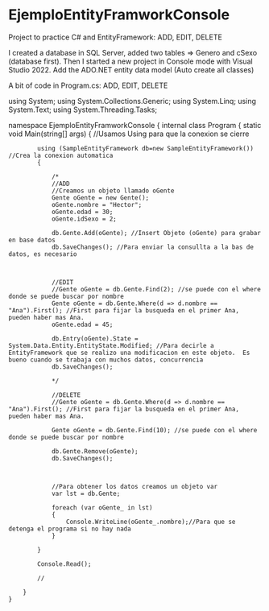# EjemploEntityFramworkConsole
Project to practice C# and EntityFramework: ADD, EDIT, DELETE

I created a database in SQL Server, added two tables => Genero and cSexo (database first).
Then I started a new project in Console mode with Visual Studio 2022. Add the ADO.NET entity data model (Auto create all classes)

A bit of code in Program.cs: ADD, EDIT, DELETE

using System;
using System.Collections.Generic;
using System.Linq;
using System.Text;
using System.Threading.Tasks;

namespace EjemploEntityFramworkConsole
{
    internal class Program
    {
        static void Main(string[] args)
        {
            //Usamos Using para que la conexion se cierre

            using (SampleEntityFramework db=new SampleEntityFramework()) //Crea la conexion automatica
            {

                /*
                //ADD
                //Creamos un objeto llamado oGente
                Gente oGente = new Gente();
                oGente.nombre = "Hector";
                oGente.edad = 30;
                oGente.idSexo = 2;

                db.Gente.Add(oGente); //Insert Objeto (oGente) para grabar en base datos
                db.SaveChanges(); //Para enviar la consullta a la bas de datos, es necesario



                //EDIT
                //Gente oGente = db.Gente.Find(2); //se puede con el where donde se puede buscar por nombre
                Gente oGente = db.Gente.Where(d => d.nombre == "Ana").First(); //First para fijar la busqueda en el primer Ana, pueden haber mas Ana.
                oGente.edad = 45;

                db.Entry(oGente).State = System.Data.Entity.EntityState.Modified; //Para decirle a EntityFramework que se realizo una modificacion en este objeto.  Es bueno cuando se trabaja con muchos datos, concurrencia
                db.SaveChanges();

                */

                //DELETE
                //Gente oGente = db.Gente.Where(d => d.nombre == "Ana").First(); //First para fijar la busqueda en el primer Ana, pueden haber mas Ana.
                
                Gente oGente = db.Gente.Find(10); //se puede con el where donde se puede buscar por nombre
                
                db.Gente.Remove(oGente);
                db.SaveChanges();

                

                //Para obtener los datos creamos un objeto var
                var lst = db.Gente;

                foreach (var oGente_ in lst)
                {
                    Console.WriteLine(oGente_.nombre);//Para que se detenga el programa si no hay nada
                }

            }

            Console.Read();

            //

        }
    }
